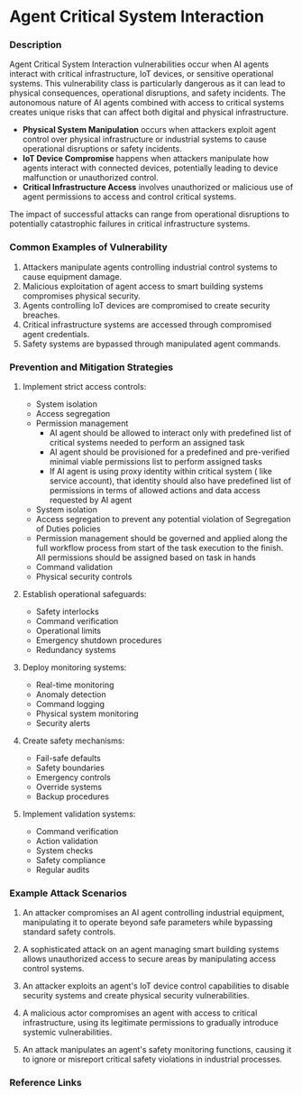 # Agent Critical System Interaction

### Description

Agent Critical System Interaction vulnerabilities occur when AI agents interact with critical infrastructure, IoT devices, or sensitive operational systems. This vulnerability class is particularly dangerous as it can lead to physical consequences, operational disruptions, and safety incidents. The autonomous nature of AI agents combined with access to critical systems creates unique risks that can affect both digital and physical infrastructure.

* **Physical System Manipulation** occurs when attackers exploit agent control over physical infrastructure or industrial systems to cause operational disruptions or safety incidents.
* **IoT Device Compromise** happens when attackers manipulate how agents interact with connected devices, potentially leading to device malfunction or unauthorized control.
* **Critical Infrastructure Access** involves unauthorized or malicious use of agent permissions to access and control critical systems.

The impact of successful attacks can range from operational disruptions to potentially catastrophic failures in critical infrastructure systems.

### Common Examples of Vulnerability

1. Attackers manipulate agents controlling industrial control systems to cause equipment damage.
2. Malicious exploitation of agent access to smart building systems compromises physical security.
3. Agents controlling IoT devices are compromised to create security breaches.
4. Critical infrastructure systems are accessed through compromised agent credentials.
5. Safety systems are bypassed through manipulated agent commands.

### Prevention and Mitigation Strategies

1. Implement strict access controls:

   - System isolation
   - Access segregation
   - Permission management
      - AI agent should be allowed to interact only with predefined list of critical systems needed to perform an assigned task
      - AI agent should be provisioned for a predefined and pre-verified minimal viable permissions list to perform assigned tasks
      - If AI agent is using proxy identity within critical system ( like service account), that identity should also have predefined list of permissions in terms of allowed actions and data access requested by AI agent
   - System isolation 
   - Access segregation to prevent any potential violation of Segregation of Duties policies 
   - Permission management should be governed and applied along the full workflow process from start of the task execution to the finish. All permissions should be assigned based on task in hands
   - Command validation
   - Physical security controls

2. Establish operational safeguards:
   - Safety interlocks
   - Command verification
   - Operational limits
   - Emergency shutdown procedures
   - Redundancy systems

3. Deploy monitoring systems:
   - Real-time monitoring
   - Anomaly detection
   - Command logging
   - Physical system monitoring
   - Security alerts

4. Create safety mechanisms:
   - Fail-safe defaults
   - Safety boundaries
   - Emergency controls
   - Override systems
   - Backup procedures

5. Implement validation systems:
   - Command verification
   - Action validation
   - System checks
   - Safety compliance
   - Regular audits

### Example Attack Scenarios

1. An attacker compromises an AI agent controlling industrial equipment, manipulating it to operate beyond safe parameters while bypassing standard safety controls.

2. A sophisticated attack on an agent managing smart building systems allows unauthorized access to secure areas by manipulating access control systems.

3. An attacker exploits an agent's IoT device control capabilities to disable security systems and create physical security vulnerabilities.

4. A malicious actor compromises an agent with access to critical infrastructure, using its legitimate permissions to gradually introduce systemic vulnerabilities.

5. An attack manipulates an agent's safety monitoring functions, causing it to ignore or misreport critical safety violations in industrial processes.

### Reference Links

